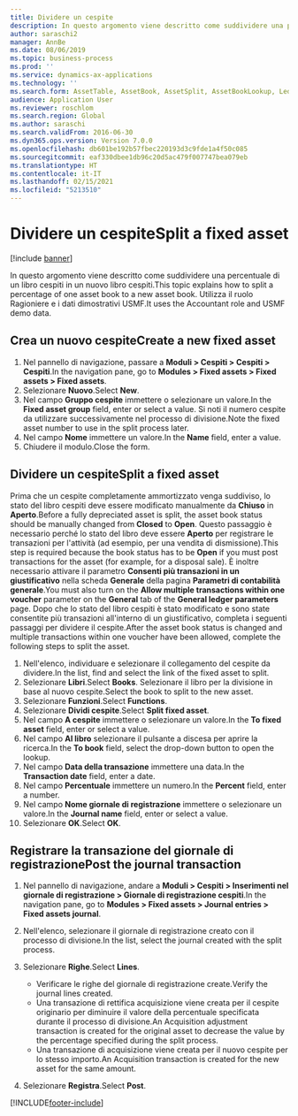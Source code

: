 ```yaml
---
title: Dividere un cespite
description: In questo argomento viene descritto come suddividere una percentuale di un libro cespiti in un nuovo libro cespiti.
author: saraschi2
manager: AnnBe
ms.date: 08/06/2019
ms.topic: business-process
ms.prod: ''
ms.service: dynamics-ax-applications
ms.technology: ''
ms.search.form: AssetTable, AssetBook, AssetSplit, AssetBookLookup, LedgerJournalTable, LedgerJournalTransAsset
audience: Application User
ms.reviewer: roschlom
ms.search.region: Global
ms.author: saraschi
ms.search.validFrom: 2016-06-30
ms.dyn365.ops.version: Version 7.0.0
ms.openlocfilehash: db601be192b57fbec220193d3c9fde1a4f50c085
ms.sourcegitcommit: eaf330dbee1db96c20d5ac479f007747bea079eb
ms.translationtype: HT
ms.contentlocale: it-IT
ms.lasthandoff: 02/15/2021
ms.locfileid: "5213510"
---
```

# <a name="split-a-fixed-asset"></a><span data-ttu-id="41b42-103">Dividere un cespite</span><span class="sxs-lookup"><span data-stu-id="41b42-103">Split a fixed asset</span></span>

[!include [banner](../../includes/banner.md)]

<span data-ttu-id="41b42-104">In questo argomento viene descritto come suddividere una percentuale di un libro cespiti in un nuovo libro cespiti.</span><span class="sxs-lookup"><span data-stu-id="41b42-104">This topic explains how to split a percentage of one asset book to a new asset book.</span></span> <span data-ttu-id="41b42-105">Utilizza il ruolo Ragioniere e i dati dimostrativi USMF.</span><span class="sxs-lookup"><span data-stu-id="41b42-105">It uses the Accountant role and USMF demo data.</span></span>

## <a name="create-a-new-fixed-asset"></a><span data-ttu-id="41b42-106">Crea un nuovo cespite</span><span class="sxs-lookup"><span data-stu-id="41b42-106">Create a new fixed asset</span></span>

1. <span data-ttu-id="41b42-107">Nel pannello di navigazione, passare a **Moduli \> Cespiti \> Cespiti \> Cespiti**.</span><span class="sxs-lookup"><span data-stu-id="41b42-107">In the navigation pane, go to **Modules \> Fixed assets \> Fixed assets \> Fixed assets**.</span></span>
2. <span data-ttu-id="41b42-108">Selezionare **Nuovo**.</span><span class="sxs-lookup"><span data-stu-id="41b42-108">Select **New**.</span></span>
3. <span data-ttu-id="41b42-109">Nel campo **Gruppo cespite** immettere o selezionare un valore.</span><span class="sxs-lookup"><span data-stu-id="41b42-109">In the **Fixed asset group** field, enter or select a value.</span></span> <span data-ttu-id="41b42-110">Si noti il numero cespite da utilizzare successivamente nel processo di divisione.</span><span class="sxs-lookup"><span data-stu-id="41b42-110">Note the fixed asset number to use in the split process later.</span></span>
4. <span data-ttu-id="41b42-111">Nel campo **Nome** immettere un valore.</span><span class="sxs-lookup"><span data-stu-id="41b42-111">In the **Name** field, enter a value.</span></span>
5. <span data-ttu-id="41b42-112">Chiudere il modulo.</span><span class="sxs-lookup"><span data-stu-id="41b42-112">Close the form.</span></span>

## <a name="split-a-fixed-asset"></a><span data-ttu-id="41b42-113">Dividere un cespite</span><span class="sxs-lookup"><span data-stu-id="41b42-113">Split a fixed asset</span></span>

<span data-ttu-id="41b42-114">Prima che un cespite completamente ammortizzato venga suddiviso, lo stato del libro cespiti deve essere modificato manualmente da **Chiuso** in **Aperto**.</span><span class="sxs-lookup"><span data-stu-id="41b42-114">Before a fully depreciated asset is split, the asset book status should be manually changed from **Closed** to **Open**.</span></span> <span data-ttu-id="41b42-115">Questo passaggio è necessario perché lo stato del libro deve essere **Aperto** per registrare le transazioni per l'attività (ad esempio, per una vendita di dismissione).</span><span class="sxs-lookup"><span data-stu-id="41b42-115">This step is required because the book status has to be **Open** if you must post transactions for the asset (for example, for a disposal sale).</span></span> <span data-ttu-id="41b42-116">È inoltre necessario attivare il parametro **Consenti più transazioni in un giustificativo** nella scheda **Generale** della pagina **Parametri di contabilità generale**.</span><span class="sxs-lookup"><span data-stu-id="41b42-116">You must also turn on the **Allow multiple transactions within one voucher** parameter on the **General** tab of the **General ledger parameters** page.</span></span> <span data-ttu-id="41b42-117">Dopo che lo stato del libro cespiti è stato modificato e sono state consentite più transazioni all'interno di un giustificativo, completa i seguenti passaggi per dividere il cespite.</span><span class="sxs-lookup"><span data-stu-id="41b42-117">After the asset book status is changed and multiple transactions within one voucher have been allowed, complete the following steps to split the asset.</span></span>

1. <span data-ttu-id="41b42-118">Nell'elenco, individuare e selezionare il collegamento del cespite da dividere.</span><span class="sxs-lookup"><span data-stu-id="41b42-118">In the list, find and select the link of the fixed asset to split.</span></span>
2. <span data-ttu-id="41b42-119">Selezionare **Libri**.</span><span class="sxs-lookup"><span data-stu-id="41b42-119">Select **Books**.</span></span> <span data-ttu-id="41b42-120">Selezionare il libro per la divisione in base al nuovo cespite.</span><span class="sxs-lookup"><span data-stu-id="41b42-120">Select the book to split to the new asset.</span></span>
3. <span data-ttu-id="41b42-121">Selezionare **Funzioni**.</span><span class="sxs-lookup"><span data-stu-id="41b42-121">Select **Functions**.</span></span>
4. <span data-ttu-id="41b42-122">Selezionare **Dividi cespite**.</span><span class="sxs-lookup"><span data-stu-id="41b42-122">Select **Split fixed asset**.</span></span>
5. <span data-ttu-id="41b42-123">Nel campo **A cespite** immettere o selezionare un valore.</span><span class="sxs-lookup"><span data-stu-id="41b42-123">In the **To fixed asset** field, enter or select a value.</span></span>
6. <span data-ttu-id="41b42-124">Nel campo **Al libro** selezionare il pulsante a discesa per aprire la ricerca.</span><span class="sxs-lookup"><span data-stu-id="41b42-124">In the **To book** field, select the drop-down button to open the lookup.</span></span>
7. <span data-ttu-id="41b42-125">Nel campo **Data della transazione** immettere una data.</span><span class="sxs-lookup"><span data-stu-id="41b42-125">In the **Transaction date** field, enter a date.</span></span>
8. <span data-ttu-id="41b42-126">Nel campo **Percentuale** immettere un numero.</span><span class="sxs-lookup"><span data-stu-id="41b42-126">In the **Percent** field, enter a number.</span></span>
9. <span data-ttu-id="41b42-127">Nel campo **Nome giornale di registrazione** immettere o selezionare un valore.</span><span class="sxs-lookup"><span data-stu-id="41b42-127">In the **Journal name** field, enter or select a value.</span></span>
10. <span data-ttu-id="41b42-128">Selezionare **OK**.</span><span class="sxs-lookup"><span data-stu-id="41b42-128">Select **OK**.</span></span>

## <a name="post-the-journal-transaction"></a><span data-ttu-id="41b42-129">Registrare la transazione del giornale di registrazione</span><span class="sxs-lookup"><span data-stu-id="41b42-129">Post the journal transaction</span></span>

1. <span data-ttu-id="41b42-130">Nel pannello di navigazione, andare a **Moduli \> Cespiti \> Inserimenti nel giornale di registrazione \> Giornale di registrazione cespiti**.</span><span class="sxs-lookup"><span data-stu-id="41b42-130">In the navigation pane, go to **Modules \> Fixed assets \> Journal entries \> Fixed assets journal**.</span></span>
2. <span data-ttu-id="41b42-131">Nell'elenco, selezionare il giornale di registrazione creato con il processo di divisione.</span><span class="sxs-lookup"><span data-stu-id="41b42-131">In the list, select the journal created with the split process.</span></span>
3. <span data-ttu-id="41b42-132">Selezionare **Righe**.</span><span class="sxs-lookup"><span data-stu-id="41b42-132">Select **Lines**.</span></span>

    - <span data-ttu-id="41b42-133">Verificare le righe del giornale di registrazione create.</span><span class="sxs-lookup"><span data-stu-id="41b42-133">Verify the journal lines created.</span></span>
    - <span data-ttu-id="41b42-134">Una transazione di rettifica acquisizione viene creata per il cespite originario per diminuire il valore della percentuale specificata durante il processo di divisione.</span><span class="sxs-lookup"><span data-stu-id="41b42-134">An Acquisition adjustment transaction is created for the original asset to decrease the value by the percentage specified during the split process.</span></span>
    - <span data-ttu-id="41b42-135">Una transazione di acquisizione viene creata per il nuovo cespite per lo stesso importo.</span><span class="sxs-lookup"><span data-stu-id="41b42-135">An Acquisition transaction is created for the new asset for the same amount.</span></span>

4. <span data-ttu-id="41b42-136">Selezionare **Registra**.</span><span class="sxs-lookup"><span data-stu-id="41b42-136">Select **Post**.</span></span>


[!INCLUDE[footer-include](../../../includes/footer-banner.md)]